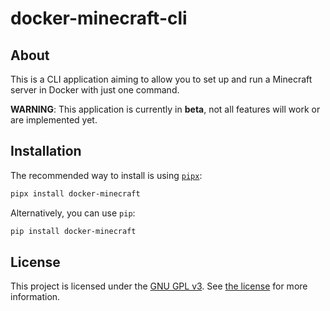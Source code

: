 # docker-minecraft-cli

## About

This is a CLI application aiming to allow you to set up and run a Minecraft server in Docker with just one command.

**WARNING**: This application is currently in **beta**, not all features will work or are implemented yet.

## Installation

The recommended way to install is using [`pipx`](https://pypa.github.io/pipx/):

```bash
pipx install docker-minecraft
```

Alternatively, you can use `pip`:

```bash
pip install docker-minecraft
```

## License

This project is licensed under the [GNU GPL v3](LICENSE.md). See [the license](LICENSE.md) for more information.
